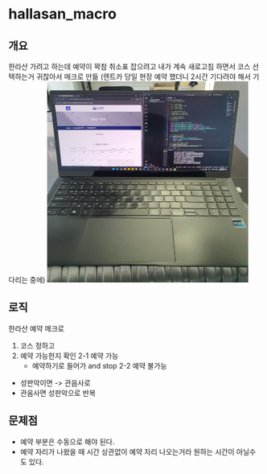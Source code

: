 # hallasan_macro

## 개요

한라산 가려고 하는데 예약이 꽉참
취소표 잡으려고 내가 계속 새로고침 하면서 코스 선택하는거 귀찮아서 매크로 만듦
(렌트카 당일 현장 예약 했더니 2시간 기다려야 해서 기다리는 중에)
<img src = "./assets/image.jpg" width = 400, height = 400>

## 로직

한라산 예약 메크로

1. 코스 정하고
2. 예약 가능한지 확인
   2-1 예약 가능
   - 예약하기로 들어가 and stop
     2-2 예약 불가능

- 성판악이면 -> 관음사로
- 관음사면 성판악으로 반복

## 문제점

- 예약 부분은 수동으로 해야 된다.
- 예약 자리가 나왔을 때 시간 상관없이 예약 자리 나오는거라 원하는 시간이 아닐수도 있다.
